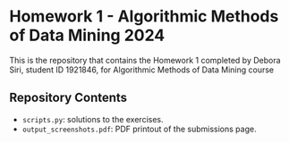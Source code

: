 # Homework 1 - Algorithmic Methods of Data Mining 2024
This is the repository that contains the Homework 1 completed by Debora Siri, student ID 1921846, for Algorithmic Methods of Data Mining course
## Repository Contents
- `scripts.py`: solutions to the exercises.
- `output_screenshots.pdf`: PDF printout of the submissions page.

